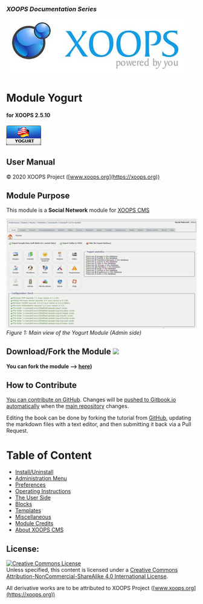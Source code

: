 ### _XOOPS Documentation Series_
![](assets/logoXoops.jpg)

# Module Yogurt
#### for XOOPS 2.5.10
      
![](assets/logoModule.png)
            
## User Manual

© 2020 XOOPS Project ([www.xoops.org](https://xoops.org))   

## Module Purpose 

This module is a **Social Network** module for [XOOPS CMS](https://xoops.org)

![](assets/image001.png)
*Figure 1: Main view of the Yogurt Module (Admin side)*

## Download/Fork the Module ![](https://xoops.org/images/forkit.png) 

**You can fork the module --> [here](https://github.com/XoopsModules25x/XXX))** 

## How to Contribute

[You can contribute on GitHub](https://github.com/XoopsDocs/yogurt-tutorial). Changes will be [pushed to Gitbook.io automatically](https://xoops.gitbook.io/yogurt-tutorial/) when the [main repository](https://github.com/XoopsDocs/yogurt-tutorial) changes.

Editing the book can be done by forking the tutorial from [GitHub](https://github.com/XoopsDocs/yogurt-tutorial), updating the markdown files with a text editor, and then submitting it back via a Pull Request.

# Table of Content

* [Install/Uninstall](book/1install.md)
* [Administration Menu](book/2administration.md)
* [Preferences](book/3preferences.md)
* [Operating Instructions](book/4operations.md)
* [The User Side](book/5userside.md)
* [Blocks](book/6blocks.md)
* [Templates](book/7templates.md)
* [Miscellaneous](book/8other.md) 
* [Module Credits](book/9credits.md)
* [About XOOPS CMS](book/10aboutxoops.md)

## License:

<a rel="license" href="http://creativecommons.org/licenses/by-nc-sa/4.0/"><img alt="Creative Commons License" style="border-width:0" src="https://i.creativecommons.org/l/by-nc-sa/4.0/88x31.png" /></a><br />Unless specified, this content is licensed under a <a rel="license" href="http://creativecommons.org/licenses/by-nc-sa/4.0/">Creative Commons Attribution-NonCommercial-ShareAlike 4.0 International License</a>.

All derivative works are to be attributed to XOOPS Project ([www.xoops.org](https://xoops.org))
